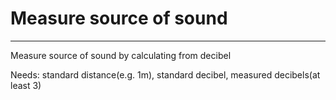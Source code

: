 # Measure source of sound
---
Measure source of sound by calculating from decibel

Needs: standard distance(e.g. 1m), standard decibel, measured decibels(at least 3)
